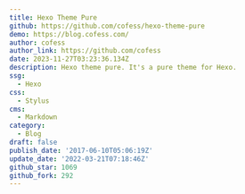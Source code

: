 ```yaml
---
title: Hexo Theme Pure
github: https://github.com/cofess/hexo-theme-pure
demo: https://blog.cofess.com/
author: cofess
author_link: https://github.com/cofess
date: 2023-11-27T03:23:36.134Z
description: Hexo theme pure. It's a pure theme for Hexo.
ssg:
  - Hexo
css:
  - Stylus
cms:
  - Markdown
category:
  - Blog
draft: false
publish_date: '2017-06-10T05:06:19Z'
update_date: '2022-03-21T07:18:46Z'
github_star: 1069
github_fork: 292
---
```

